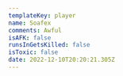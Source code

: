 ```yaml
---
templateKey: player
name: Soafex
comments: Awful
isAFK: false
runsInGetsKilled: false
isToxic: false
date: 2022-12-10T20:20:21.305Z
---
```

